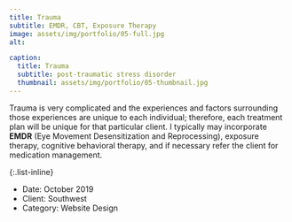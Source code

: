 ```yaml
---
title: Trauma
subtitle: EMDR, CBT, Exposure Therapy
image: assets/img/portfolio/05-full.jpg
alt:

caption:
  title: Trauma
  subtitle: post-traumatic stress disorder
  thumbnail: assets/img/portfolio/05-thumbnail.jpg
---
```

Trauma is very complicated and the experiences and factors surrounding those experiences are unique to each individual; therefore, each treatment plan will be unique for that particular client.  I typically may incorporate **EMDR** (Eye Movement Desensitization and Reprocessing), exposure therapy, cognitive behavioral therapy, and if necessary refer the client for medication management.


{:.list-inline}
- Date: October 2019
- Client: Southwest
- Category: Website Design
